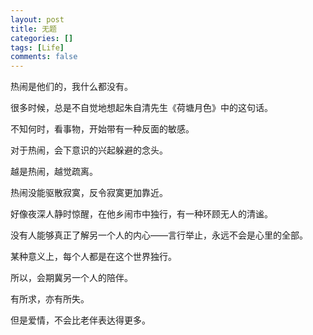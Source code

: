 ```yaml
---
layout: post
title: 无题
categories: []
tags: [Life]
comments: false
---
```


热闹是他们的，我什么都没有。

很多时候，总是不自觉地想起朱自清先生《荷塘月色》中的这句话。

不知何时，看事物，开始带有一种反面的敏感。

对于热闹，会下意识的兴起躲避的念头。

越是热闹，越觉疏离。

热闹没能驱散寂寞，反令寂寞更加靠近。

好像夜深人静时惊醒，在他乡闹市中独行，有一种环顾无人的清谧。

没有人能够真正了解另一个人的内心——言行举止，永远不会是心里的全部。

某种意义上，每个人都是在这个世界独行。

所以，会期冀另一个人的陪伴。

有所求，亦有所失。

但是爱情，不会比老伴表达得更多。




